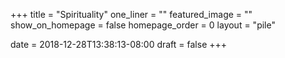 +++
title = "Spirituality"
one_liner = ""
featured_image = ""
show_on_homepage = false
homepage_order = 0
layout = "pile"

date = 2018-12-28T13:38:13-08:00
draft = false
+++

